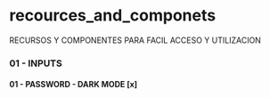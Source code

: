 # recources_and_componets

RECURSOS Y COMPONENTES PARA FACIL ACCESO Y UTILIZACION

### 01 - INPUTS

#### 01 - PASSWORD - DARK MODE [x]
